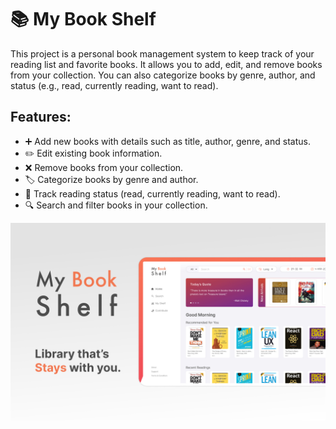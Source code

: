 # 📚 My Book Shelf

This project is a personal book management system to keep track of your reading list and favorite books. It allows you to add, edit, and remove books from your collection. You can also categorize books by genre, author, and status (e.g., read, currently reading, want to read).

## Features:
- ➕ Add new books with details such as title, author, genre, and status.
- ✏️ Edit existing book information.
- ❌ Remove books from your collection.
- 🏷️ Categorize books by genre and author.
- 📖 Track reading status (read, currently reading, want to read).
- 🔍 Search and filter books in your collection.

![Book Cover](./Cover.jpg)

